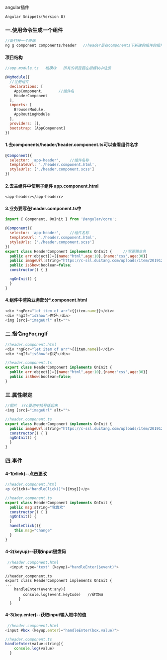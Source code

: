 angular插件

```
Angular Snippets(Version 8)
```

### 一.使用命令生成一个组件

```js
//新打开一个终端
ng g component components/header   //header是在components下新建的组件的组件名
```

#### 项目结构

```js
//app.module.ts   根模块   所有的项目要在根模块中注册

@NgModule({
  //注册组件
  declarations: [
    AppComponent,       //组件名
    HeaderComponent
  ],
  imports: [
    BrowserModule,
    AppRoutingModule
  ],
  providers: [],
  bootstrap: [AppComponent]
})
```

#### 1.去components/header/header.component.ts可以查看组件名字

```js
@Component({
  selector: 'app-header',    //组件名称
  templateUrl: './header.component.html',
  styleUrls: ['./header.component.scss']
})
```

#### 2.去主组件中使用子组件  app.component.html

```
<app-header></app-headerr>
```

#### 3.业务要写在header.component.ts中

```js
import { Component, OnInit } from '@angular/core';

@Component({
  selector: 'app-header',    //组件名称
  templateUrl: './header.component.html',
  styleUrls: ['./header.component.scss']
})
export class HeaderComponent implements OnInit {     //写逻辑业务
  public arr:object[]=[{name:"html",age:10},{name:'css',age:30}]
  public imageUrl:string="https://c-ssl.duitang.com/uploads/item/201912/02/20191202100553_HPUuW.thumb.700_0.jpeg"
  public isShow:boolean=false;
  constructor() { }

  ngOnInit() {
  }
}
```

#### 4.组件中渲染业务部分*.component.html

```js
<div *ngFor="let item of arr">{{item.name}}</div>
<div *ngIf="isShow">你好</div>
<img [src]="imageUrl" alt="">
```

### 二.指令ngFor,ngIf

```js
//header.component.html
<div *ngFor="let item of arr">{{item.name}}</div>
<div *ngIf="isShow">你好</div>
```

```js
//header.component.ts
export class HeaderComponent implements OnInit {
  public arr:object[]=[{name:"html",age:10},{name:'css',age:30}]
  public isShow:boolean=false;
}
```

### 三.属性绑定

```js
//图片  src要用中括号括起来
<img [src]="imageUrl" alt="">   

//header.component.ts
export class HeaderComponent implements OnInit {
  public imageUrl:string="https://c-ssl.duitang.com/uploads/item/201912/02/20191202100553_HPUuW.thumb.700_0.jpeg"
  constructor() { }
  ngOnInit() {
  }
}
```

### 四.事件

#### 4-1(click)--点击更改

```js
//header.component.html
<p (click)="handleClick()">{{msg}}</p>
```

```js
//header.component.ts
export class HeaderComponent implements OnInit {
  public msg:string="我喜欢"
  constructor() { }
  ngOnInit() {
  }
  handleClick(){
    this.msg="change"
  }
}
```

#### 4-2(keyup)--获取input键盘码

```js
 //header.component.html
  <input type="text" (keyup)="handleEnter($event)">
```

```JS
//header.component.ts
export class HeaderComponent implements OnInit {
...
    handleEnter(event:any){
        console.log(event.keyCode)   //键盘码
      }
  }
```

#### 4-3(key.enter)--获取input输入框中的值

```js
 //header.component.html
<input #box (keyup.enter)="handleEnter(box.value)">
```

```js
//header.component.ts
handleEnter(value:string){
    console.log(value)
  }
```

